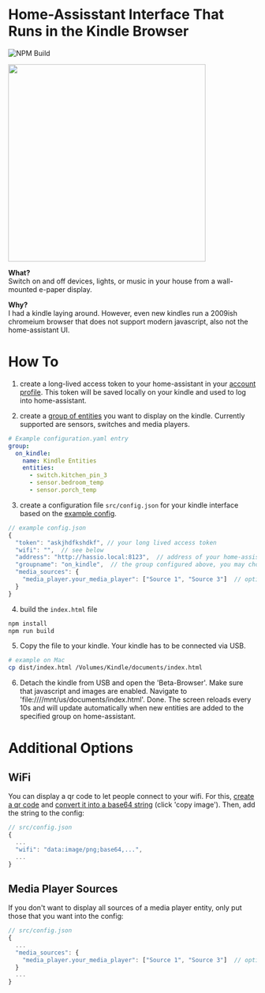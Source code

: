# Home-Assisstant Interface That Runs in the Kindle Browser

![NPM Build](https://github.com/hermannsblum/kindle_infoscreen/workflows/Node.js%20CI/badge.svg)

<img height="400em" src="https://raw.githubusercontent.com/hermannsblum/kindle_infoscreen/master/example.jpg" />

**What?**  
Switch on and off devices, lights, or music in your house from a wall-mounted e-paper display.

**Why?**  
I had a kindle laying around. However, even new kindles run a 2009ish chromeium browser that does not support modern javascript, also not the home-assistant UI.

# How To

1. create a long-lived access token to your home-assistant in your [account profile](https://www.home-assistant.io/docs/authentication/#your-account-profile). This token will be saved locally on your kindle and used to log into home-assistant.

2. create a [group of entities](https://www.home-assistant.io/integrations/group/) you want to display on the kindle. Currently supported are sensors, switches and media players.

```yaml
# Example configuration.yaml entry
group:
  on_kindle:
    name: Kindle Entities
    entities:
      - switch.kitchen_pin_3
      - sensor.bedroom_temp
      - sensor.porch_temp
```

3. create a configuration file `src/config.json` for your kindle interface based on the [example config](https://github.com/hermannsblum/kindle_infoscreen/blob/master/src/config.json.example).

```js
// example config.json
{
  "token": "askjhdfkshdkf", // your long lived access token
  "wifi": "",  // see below
  "address": "http://hassio.local:8123",  // address of your home-assisstant WITHOUT trailing slash /
  "groupname": "on_kindle",  // the group configured above, you may choose any name
  "media_sources": {
    "media_player.your_media_player": ["Source 1", "Source 3"]  // optional, if you want to show only specific source options
  }
}
```

4. build the `index.html` file
```bash
npm install
npm run build
```

5. Copy the file to your kindle. Your kindle has to be connected via USB.
```bash
# example on Mac
cp dist/index.html /Volumes/Kindle/documents/index.html
```

6. Detach the kindle from USB and open the 'Beta-Browser'. Make sure that javascript and images are enabled. Navigate to 'file:////mnt/us/documents/index.html'. Done.
The screen reloads every 10s and will update automatically when new entities are added to the specified group on home-assistant.

# Additional Options

## WiFi

You can display a qr code to let people connect to your wifi. For this, [create a qr code](https://qifi.org/) and [convert it into a base64 string](https://www.base64-image.de/) (click 'copy image'). Then, add the string to the config: 

```js
// src/config.json
{
  ...
  "wifi": "data:image/png;base64,...",
  ...
}
```

## Media Player Sources

If you don't want to display all sources of a media player entity, only put those that you want into the config:

```js
// src/config.json
{
  ...
  "media_sources": {
    "media_player.your_media_player": ["Source 1", "Source 3"]  // optional, if you want to show only specific source options
  }
  ...
}
```
